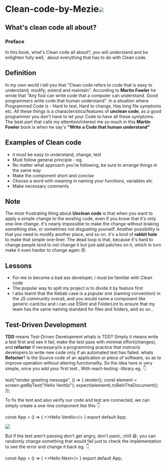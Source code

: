 
# **Clean-code-by-Mezie**<img src="https://images.unsplash.com/photo-1534972195531-d756b9bfa9f2?ixlib=rb-4.0.3&ixid=MnwxMjA3fDB8MHxwaG90by1wYWdlfHx8fGVufDB8fHx8&auto=format&fit=crop&w=1470&q=80" />


## What's clean code all about?
### Preface
In this book, what's Clean code all about?, you will understand and be enlighten fully well,` about everything that has to do with Clean code.

## Definition
In my own world i tell you that "Clean code refers to code that is easy to understand, modify, extend and maintain".
According to **Martin Fowler** he wrote that "Any fool can write code that a computer can understand. Good programmers write code that human understand". In a situation where Programmed Code is - Hard to test, Hard to change, Has long file symptoms etc. All these things is a characteristics/features of **unclean code**, as a good programmer you don't have to let your Code to have all these symptoms. The best part that calls my attention/interest me so much in this **Martin Fowler** book is when he say's **"Write a Code that human understand"**

## Examples of Clean code
+ it must be easy to understand, change, test
+ Must follow general principle - eg. 
+ No matter what approach you're following, be sure to arrange things in the same way
+ Make the component short and concise
+ Choose a word with meaning in naming your functions, variables etc
+ Make necessary comments

## Note
The most frustrating thing about **Unclean code** is that when you want to apply a simple change to the existing code, even if you know that it's only one-line change. it's nearly impossible to make the change without braking something else, or sometimes not disgusting yourself. Another possibility is that you need to modify another place, and so on. it's a kind of **rabbit hole** to make that simple one-liner. The dead loop is that, because it's hard to change people tend to not change it but just add patches on it, which in turn make it even harder to change again 😞.

## Lessons
+ For me to become a bad ass developer, i must be familiar with Clean code
+ The popular way to split my project is to divide it by feature first
+ I also learnt that the Kebab case is a popular one (naming convention) in the JS community overall, and you would name a component like generic-card.tsx and i can use ESlint and FolderLint to ensure that my team has the same naming standard for files and folders, and so on...

## Test-Driven Development
**TDD** means Test-Driven Development
whats is TDD? Simply it means write a test first and see it fail, make the test pass with minimal effort(changes), and **refactor** if necessary/is a programming practice that instructs developers to write new code only if an automated test has failed.
whats **Refactor**? is the Source code of an application or piece of software, so as to improve operation without altering functionality.
So the idea here is very simple, once you add your first test , With react-testing -library eg. 👇

test("render greeting message", () => {
render(<App />);
const element = screen.getByText("Hello Ventlio");
expect(elememt).toBeInTheDocument();
});

To fix the test and also verify our code and test are connected, we can simply create a one-line component like this 👇

const App = () => { <>Hello Ventlio</> }
export default App;

<img src="https://encrypted-tbn0.gstatic.com/images?q=tbn:ANd9GcRkCP4yDcpNJOzczoOP9AhYUHVMOElAHTYNRg&usqp=CAU"/>

But if the test aren't passing don't get angry, don't panic, chill 😄, you can randomly change something that would fail just to check
the implementation to see the error and change it back eg. 👇

const App = () => { <>Hello Next</> }
export default App;
